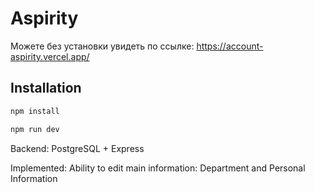# Aspirity

Можете без установки увидеть по ссылке: https://account-aspirity.vercel.app/

## Installation

```sh
npm install
```

```sh
npm run dev
```

Backend: PostgreSQL + Express

Implemented: Ability to edit main information: Department and Personal Information
